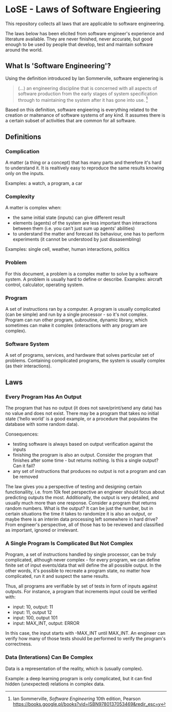 # LoSE - Laws of Software Engieering

This repository collects all laws that are applicable to software engineering.

The laws below has been elicited from software engineer's experience and literature available. They are never finished, never accurate, but good enough to be used by people that develop, test and maintain software around the world.

## What Is 'Software Engineering'?

Using the definition introduced by Ian Sommervile, software engienering is

> (...) an engineering discipline that is concerned with all aspects of software production from the early stages of system specification through to maintaining the system after it has gone into use. [^Sommerville]

Based on this definition, software engieering is everything related to the creation or maitenance of software systems of any kind. It assumes there is a certain subset of activities that are common for all software.

## Definitions

### Complication

A matter (a thing or a concept) that has many parts and therefore it's hard to understand it. It is realtively easy to reproduce the same results knowing only on the inputs.

Examples: a watch, a program, a car

### Complexity

A matter is complex when:
* the same initial state (inputs) can give different result
* elements (agents) of the system are less important than interactions between them (i.e. you can't just sum up agents' abilities)
* to understand the matter and forecast its behaviour, one has to perform experiments (it cannot be understood by just dissasembling)

Examples: single cell, weather, human interactions, politics

### Problem

For this document, a problem is a complex matter to solve by a software system. A problem is usually hard to define or describe. Examples: aircraft control, calculator, operating system.

### Program

A set of instructions ran by a computer. A program is usually complicated (can be simple) and run by a single processor - so it's not complex. Program can run other program, subroutine, dynamic library, which sometimes can make it complex (interactions with any program are complex).

### Software System

A set of programs, services, and hardware that solves particular set of problems. Containing complicated programs, the system is usually complex (as their interactions).

## Laws

### Every Program Has An Output

The program that has no output (it does not save/print/send any data) has no value and does not exist. There may be a program that takes no initial state ('hello world' is a good example, or a procedure that populates the database with some random data).

Consequences:
* testing software is always based on output verification against the inputs
* finishing the program is also an output. Consider the program that finishes after some time - but returns nothing. Is this a single output? Can it fail?
* any set of instructions that produces no output is not a program and can be removed

The law gives you a perspective of testing and designing certain functionallity, i.e. from 10k feet perspective an engineer should focus about predicting outputs the most. Additionally, the output is very detailed, and usually much more than one response. Consider a program that returns random numbers. What is the output? It can be just the number, but in certain situations the time it takes to randomize it is also an output, or maybe there is an interim data processing left somewhere in hard drive? From engineer's perspective, all of those has to be reviewed and classified as important, ignored or irrelevant.

### A Single Program Is Complicated But Not Complex

Program, a set of instructions handled by single processor, can be truly complicated, although never complex - for every program, we can define finite set of input events/data that will define the all possible output. In the other words, it's possible to recreate a program state, no matter how complicated, run it and suspect the same results.

Thus, all programs are verifiable by set of tests in form of inputs against outputs. For instance, a program that increments input could be verified with:

* input: 10, output: 11
* input: 11, output 12
* input: 100, output 101
* input: MAX_INT, output: ERROR

In this case, the input starts with -MAX_INT until MAX_INT. An engineer can verify how many of those tests should be performed to verify the program's correctness.

### Data (Interations) Can Be Complex

Data is a representation of the reality, which is (usually complex).

Example: a deep learning program is only complicated, but it can find hidden (unexpected) relations in complex data.

[^Sommerville]: Ian Sommerville, *Software Engineering* 10th edition, Pearson https://books.google.pl/books?vid=ISBN9780137053469&redir_esc=y
